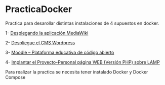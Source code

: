 # PracticaDocker

Practica para desarollar distintas instalaciones de 4 supuestos en docker.

1- [Desplegando la aplicación MediaWiki](MadiaWiki/Docs/ManualDeUsuario.md)

2- [Despliegue el CMS Wordpress](WordPress/Docs/ManualDeUsuario.md)

3- [Moodle – Plataforma educativa de código abierto](Moodle/Docs/Word/moodle.docx)

4- [Implantar el Proyecto-Personal página WEB (Versión PHP) sobre LAMP](Proyecto-Personal/Docs/Word/proypersonal.docx)


Para realizar la practica se necesita tener instalado Docker y Docker Compose
